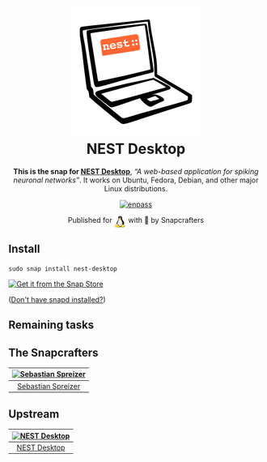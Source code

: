 <h1 align="center">
  <img src="./snap/gui/nest-desktop.png" width="256" alt="NEST Desktop">
  <br />
  NEST Desktop
</h1>

<p align="center"><b>This is the snap for <a href="https://snapcraft.io/nest-desktop">NEST Desktop</a></b>, <i>“A web-based application for spiking neuronal networks”</i>. It works on Ubuntu, Fedora, Debian, and other major Linux
distributions.</p>

<p align="center">
<a href="https://snapcraft.io/nest-desktop">
  <img alt="enpass" src="https://snapcraft.io/nest-desktop/badge.svg" />
</a>
</p>


<!-- Uncomment and modify this when you have a screenshot
![nest-desktop](screenshot.png?raw=true "nest-desktop")
-->

<p align="center">Published for <img src="https://raw.githubusercontent.com/anythingcodes/slack-emoji-for-techies/gh-pages/emoji/tux.png" align="top" width="24" /> with 💝 by Snapcrafters</p>

## Install

    sudo snap install nest-desktop

[![Get it from the Snap Store](https://snapcraft.io/static/images/badges/en/snap-store-white.svg)](https://snapcraft.io/nest-desktop)

([Don't have snapd installed?](https://snapcraft.io/docs/core/install))

## Remaining tasks

<!-- Snapcrafters ([join us](https://forum.snapcraft.io/t/snapcrafters-reboot/24625)) are working to land snap install documentation and the [snapcraft.yaml](https://github.com/snapcrafters/fork-and-rename-me/blob/master/snap/snapcraft.yaml) upstream so [Project] can authoritatively publish future releases.

  - [x] Click the green "Use this template" button above to create a new repository based on this template
  - [x] Give the newly created repository a sensible name, like `godzilla` if you're snapping the Godzilla software (*Note: Do not use `snap` in this name.*)
  - [x] Update the description of the repository to `Unofficial snap for [Project]`
  - [x] Update logos and references to `[Project]` and `[my-snap-name]`
  - [x] Create a snap that runs in `devmode`
  - [x] Convert the snap to `strict` confinement, or `classic` confinement if it qualifies
  - [x] Register the snap in the store, **using the preferred upstream name**
  - [ ] Add a screenshot to this `README.md`
  - [x] Add install instructions to this `README.md`
  - [x] Update snap store metadata, icons and screenshots
  - [x] Publish the confined snap in the Snap store beta channel
  - [x] Update the install instructions in this `README.md`
  - [ ] Post a call for testing in the Snapcraft Forum ["Snapcrafters" category](https://forum.snapcraft.io/c/snapcrafters/23) - [link]()
  - [ ] Add the Snapcraft store account (snap-advocacy@canonical.com) as a collaborator to your snap in the [Dashboard](https://dashboard.snapcraft.io) and ask a [Snapcrafters admin](https://github.com/orgs/snapcrafters/people?query=%20role%3Aowner) to accept this request
  - [ ] Fix all important issues found during testing
  - [ ] Make a post in the Snapcraft Forum ["store-requests" category](https://forum.snapcraft.io/c/store-requests/19) asking for a transfer of the snap name from you to Snapcrafters - [link]()
  - [ ] Ask a [Snapcrafters admin](https://github.com/orgs/snapcrafters/people?query=%20role%3Aowner) to fork your repo into github.com/snapcrafters, and configure the repo for automatic publishing into edge on commit
  - [x] Add the provided Snapcraft build badge to this `README.md`
  - [ ] Publish the snap in the Snap store stable channel
  - [x] Update the install instructions in this `README.md`
  - [ ] Post an announcement in the Snapcraft Forum ["Snapcrafters" category](https://forum.snapcraft.io/c/snapcrafters/23) - [link]()
  - [ ] Ask the Snap Advocacy team to celebrate the snap - [link]()
  - [ ] Submit a pull request or patch upstream that adds snap install documentation - [link]()
  - [ ] Ask upstream if they are interested in maintaining the Snap. If they are:
    - [ ] Fork the upstream project, add the snap build files and required assets/launchers to that repo and submit a pull request or patch - [link]()
    - [ ] Add upstream contact information to the `README.md`
    - If upstream accept the PR:
      - [ ] Request upstream create a Snap store account
      - [ ] Add upstream account as a collaborator on the snap
      - [ ] Contact the Snap Advocacy team to request the snap be transferred to upstream

If you have any questions, [post in the Snapcraft forum](https://forum.snapcraft.io). -->


## The Snapcrafters

| [![Sebastian Spreizer](https://avatars.githubusercontent.com/u/620984?s=64)](https://github.com/babsey/) |
| :---: |
| [Sebastian Spreizer](https://github.com/babsey/) |


## Upstream

| [![NEST Desktop](https://avatars.githubusercontent.com/u/45875559?s=64)](https://github.com/nest-desktop) |
| :---: |
| [NEST Desktop](https://github.com/nest-desktop) |

